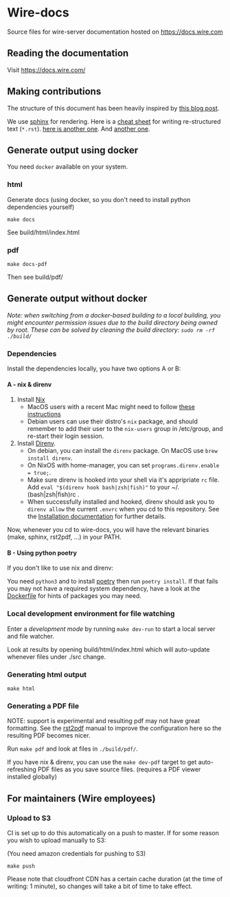 # Wire-docs

Source files for wire-server documentation hosted on https://docs.wire.com

## Reading the documentation

Visit https://docs.wire.com/

## Making contributions

The structure of this document has been heavily inspired by [this blog
post](https://www.divio.com/blog/documentation/).

We use [sphinx](http://sphinx-doc.org/) for rendering.  Here is a [cheat
sheet](http://docutils.sourceforge.net/docs/user/rst/quickref.html)
for writing re-structured text (`*.rst`).
[here is another one](http://docutils.sourceforge.net/docs/user/rst/cheatsheet.html).
And [another one](https://sublime-and-sphinx-guide.readthedocs.io/en/latest/references.html).

## Generate output using docker

You need `docker` available on your system.

### html

Generate docs (using docker, so you don't need to install python dependencies yourself)

```
make docs
```

See build/html/index.html

### pdf

```
make docs-pdf
```

Then see build/pdf/

## Generate output without docker

*Note: when switching from a docker-based building to a local building, you might encounter permission issues due to the build directory being owned by root. These can be solved by cleaning the build directory: `sudo rm -rf ./build/`*

### Dependencies

Install the dependencies locally, you have two options A or B:

#### A - nix & direnv

1. Install [Nix](https://nixos.org/download.html)
   * MacOS users with a recent Mac might need to follow [these
   instructions](https://nixos.org/nix/manual/#sect-macos-installation)
   * Debian users can use their distro's `nix` package, and should remember
   to add their user to the `nix-users` group in /etc/group, and re-start
   their login session.
2. Install [Direnv](https://direnv.net/).
   * On debian, you can install the `direnv` package. On MacOS use `brew install direnv`.
   * On NixOS with home-manager, you can set `programs.direnv.enable = true;`.
   * Make sure direnv is hooked into your shell via it's appripriate `rc` file.
     Add `eval "$(direnv hook bash|zsh|fish)"` to your ~/.(bash|zsh|fish)rc .
   * When successfully installed and hooked, direnv should ask you to `direnv allow`
     the current `.envrc` when you cd to this repository.
     See the [Installation documentation](https://direnv.net/docs/installation.html) for further details.

Now, whenever you cd to wire-docs, you will have the relevant binaries (make, sphinx, rst2pdf, ...) in your PATH.

#### B - Using python poetry

If you don't like to use nix and direnv:

You need `python3` and to install [poetry](https://github.com/python-poetry/poetry#installation) then run `poetry install`. If that fails you may not have a required system dependency, have a look at the [Dockerfile](./Dockerfile) for hints of packages you may need.

### Local development environment for file watching

Enter a *development mode* by running `make dev-run` to start a local server and file watcher.

Look at results by opening build/html/index.html which will auto-update whenever files under ./src change.

### Generating html output

```
make html
```

### Generating a PDF file

NOTE: support is experimental and resulting pdf may not have great formatting. See the [rst2pdf](https://rst2pdf.org/static/manual.pdf) manual to improve the configuration here so the resulting PDF becomes nicer.

Run `make pdf` and look at files in `./build/pdf/`.

If you have nix & direnv, you can use the `make dev-pdf` target to get auto-refreshing PDF files as you save source files. (requires a PDF viewer installed globally)

## For maintainers (Wire employees)

### Upload to S3

CI is set up to do this automatically on a push to master. If for some reason you wish to upload manually to S3:

(You need amazon credentials for pushing to S3)

```
make push
```

Please note that cloudfront CDN has a certain cache duration (at the time of writing: 1 minute), so changes will take a bit of time to take effect.
